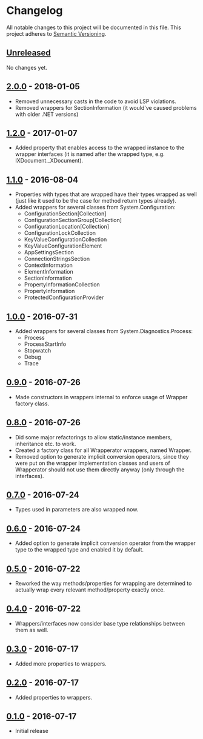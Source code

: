 # Changelog

All notable changes to this project will be documented in this file.
This project adheres to [Semantic Versioning](http://semver.org/).

## [Unreleased](https://github.com/chrischu/Wrapperator/compare/v2.0.0...HEAD)

No changes yet.

## [2.0.0](https://github.com/chrischu/Wrapperator/compare/v1.2.0...v2.0.0) - 2018-01-05

* Removed unnecessary casts in the code to avoid LSP violations.
* Removed wrappers for SectionInformation (it would've caused problems with older .NET versions)

## [1.2.0](https://github.com/chrischu/Wrapperator/compare/v1.1.0...v1.2.0) - 2017-01-07

* Added property that enables access to the wrapped instance to the wrapper interfaces (it is named after the wrapped type, e.g. IXDocument._XDocument).

## [1.1.0](https://github.com/chrischu/Wrapperator/compare/v1.0.0...v1.1.0) - 2016-08-04

* Properties with types that are wrapped have their types wrapped as well (just like it used to be the case for method return types already).
* Added wrappers for several classes from System.Configuration:
  * ConfigurationSection\[Collection\]
  * ConfigurationSectionGroup\[Collection\]
  * ConfigurationLocation\[Collection\]
  * ConfigurationLockCollection
  * KeyValueConfigurationCollection
  * KeyValueConfigurationElement
  * AppSettingsSection
  * ConnectionStringsSection
  * ContextInformation
  * ElementInformation
  * SectionInformation
  * PropertyInformationCollection
  * PropertyInformation
  * ProtectedConfigurationProvider
  

## [1.0.0](https://github.com/chrischu/Wrapperator/compare/v0.9.0...v1.0.0) - 2016-07-31

* Added wrappers for several classes from System.Diagnostics.Process:
  * Process
  * ProcessStartInfo
  * Stopwatch
  * Debug
  * Trace

## [0.9.0](https://github.com/chrischu/Wrapperator/compare/v0.8.0...v0.9.0) - 2016-07-26

* Made constructors in wrappers internal to enforce usage of Wrapper factory class.

## [0.8.0](https://github.com/chrischu/Wrapperator/compare/v0.7.0...v0.8.0) - 2016-07-26

* Did some major refactorings to allow static/instance members, inheritance etc. to work.
* Created a factory class for all Wrapperator wrappers, named Wrapper.
* Removed option to generate implicit conversion operators, since they were put on the wrapper implementation classes and users of Wrapperator should not use them directly anyway (only through the interfaces).

## [0.7.0](https://github.com/chrischu/Wrapperator/compare/v0.6.0...v0.7.0) - 2016-07-24

* Types used in parameters are also wrapped now.

## [0.6.0](https://github.com/chrischu/Wrapperator/compare/v0.5.0...v0.6.0) - 2016-07-24

* Added option to generate implicit conversion operator from the wrapper type to the wrapped type and enabled it by default.

## [0.5.0](https://github.com/chrischu/Wrapperator/compare/v0.4.0...v0.5.0) - 2016-07-22

* Reworked the way methods/properties for wrapping are determined to actually wrap every relevant method/property exactly once.

## [0.4.0](https://github.com/chrischu/Wrapperator/compare/v0.3.0...v0.4.0) - 2016-07-22

* Wrappers/interfaces now consider base type relationships between them as well.

## [0.3.0](https://github.com/chrischu/Wrapperator/compare/v0.2.0...v0.3.0) - 2016-07-17

* Added more properties to wrappers.

## [0.2.0](https://github.com/chrischu/Wrapperator/compare/v0.1.0...v0.2.0) - 2016-07-17

* Added properties to wrappers.

## [0.1.0](https://github.com/chrischu/Wrapperator/compare/eff7943874ae5e127a601ebc455e0904faec01a3...v0.1.0) - 2016-07-17

* Initial release
